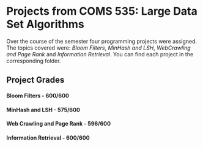 # Projects from COMS 535: Large Data Set Algorithms
Over the course of the semester four programming projects were assigned.  The topics covered were: _Bloom Filters_, _MinHash and LSH_, _WebCrawling and Page Rank_ and _Information Retrieval_.  You can find each project in the corresponding folder.

## Project Grades
#### Bloom Filters - 600/600
#### MinHash and LSH - 575/600
#### Web Crawling and Page Rank - 596/600
#### Information Retrieval - 600/600
